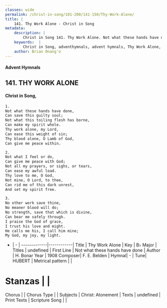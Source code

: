 ```yaml
---
classes: wide
permalink: /christ-in-song/101-200/141-150/Thy-Work-Alone/
title: |
    141. Thy Work Alone - Christ in Song
metadata:
    description: |
        Christ in Song 141. Thy Work Alone. Not what these hands have done, Can save this guilty soul; Not what this toiling flesh has borne, Can make my spirit whole. Thy work alone, my Lord, Can ease this weight of sin; Thy blood alone, O Lamb of God, Can give me peace within.
    keywords:  |
        Christ in Song, adventhymnals, advent hymnals, Thy Work Alone, Not what these hands have done . 
    author: Brian Onang'o
---
```


#### Advent Hymnals
## 141. THY WORK ALONE
####  Christ in Song,

```txt
1.
Not what these hands have done,
Can save this guilty soul;
Not what this toiling flesh has borne,
Can make my spirit whole.
Thy work alone, my Lord,
Can ease this weight of sin;
Thy blood alone, O Lamb of God,
Can give me peace within.

2.
Not what I feel or do,
Can give me peace with God;
Not all my prayers, or sighs, or tears,
Can ease my awful load.
Thy love to me, O God, 
Not mine, O Lord, to thee,
Can rid me of this dark unrest,
And set my spirit free.

3.
No other work save thine,
No meaner blood will do;
No strength, save that which is divine,
Can bear me safely through.
I praise the God of grace,
I trust his love and might.
He calls me his, I call him mine;
My God, my joy, my light.

```

- |   -  |
-------------|------------|
Title | Thy Work Alone |
Key | B♭ Major |
Titles | undefined |
First Line | Not what these hands have done  |
Author | H. Bonar
Year | 1908
Composer| F. E. Belden |
Hymnal|  - |
Tune| HUBERT |
Metrical pattern | |
# Stanzas |  |
Chorus |  |
Chorus Type |  |
Subjects | Christ: Atonement |
Texts | undefined |
Print Texts | 
Scripture Song |  |
    
